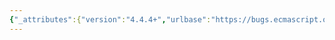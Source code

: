 ```yaml
---
{"_attributes":{"version":"4.4.4+","urlbase":"https://bugs.ecmascript.org/","maintainer":"dherman@mozilla.com"},"bug":{"bug_id":1656,"creation_ts":"2013-07-31 03:01:00 -0700","short_desc":"15.4.3.4: Missing ReturnIfAbrupt step after ToObject in step 1","delta_ts":"2013-08-23 08:22:50 -0700","product":"Draft for 6th Edition","component":"technical issue","version":"Rev 16: July 15, 2013 Draft","rep_platform":"All","op_sys":"All","bug_status":"RESOLVED","resolution":"FIXED","priority":"Normal","bug_severity":"normal","everconfirmed":true,"reporter":{"uid":"andrebargull","name":"André Bargull"},"assigned_to":{"uid":"allen","name":"Allen Wirfs-Brock"},"long_desc":[{"commentid":4630,"comment_count":0,"who":{"uid":"andrebargull","name":"André Bargull"},"bug_when":"2013-07-31 03:01:22 -0700","thetext":"Add an additional step \"ReturnIfAbrupt(O)\" after step 1."},{"commentid":4960,"comment_count":1,"who":{"uid":"allen","name":"Allen Wirfs-Brock"},"bug_when":"2013-08-16 17:33:38 -0700","thetext":"fixed in rev17 editor's draft"},{"commentid":5109,"comment_count":2,"who":{"uid":"allen","name":"Allen Wirfs-Brock"},"bug_when":"2013-08-23 08:22:50 -0700","thetext":"fixed in rev17, August 23, 2013 draft"}]}}
---
```

